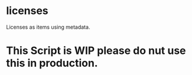 # licenses
 Licenses as items using metadata.

# This Script is WIP please do nut use this in production.